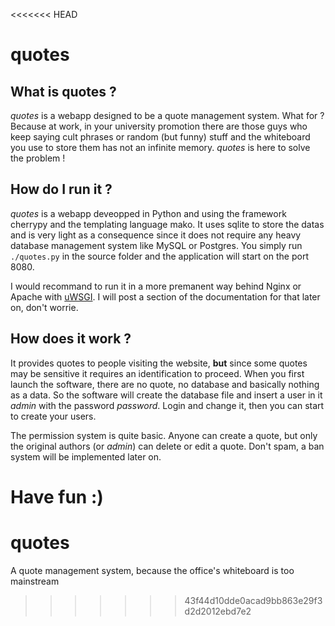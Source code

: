 <<<<<<< HEAD
# quotes 
## What is quotes ?
*quotes* is a webapp designed to be a quote management system. What for ?
Because at work, in your university promotion there are those guys who
keep saying cult phrases or random (but funny) stuff and the whiteboard
you use to store them has not an infinite memory. *quotes* is here to solve
the problem !

## How do I run it ?
*quotes* is a webapp deveopped in Python and using the framework cherrypy
and the templating language mako. It uses sqlite to store the datas and
is very light as a consequence since it does not require any heavy database
management system like MySQL or Postgres. You simply run `./quotes.py` in
the source folder and the application will start on the port 8080.

I would recommand to run it in a more premanent way behind Nginx or
Apache with [uWSGI](http://uwsgi-docs.readthedocs.org/en/latest/). I will
post a section of the documentation for that later on, don't worrie.

## How does it work ?
It provides quotes to people visiting the website, **but** since some quotes
may be sensitive it requires an identification to proceed. When you first
launch the software, there are no quote, no database and basically nothing
as a data. So the software will create the database file and insert a user
in it *admin* with the password *password*. Login and change it, then you
can start to create your users.

The permission system is quite basic. Anyone can create a quote, but only
the original authors (or *admin*) can delete or edit a quote. Don't spam,
a ban system will be implemented later on.

Have fun :)
=======
quotes
======

A quote management system, because the office's whiteboard is too mainstream
>>>>>>> 43f44d10dde0acad9bb863e29f3d2d2012ebd7e2
